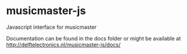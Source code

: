 musicmaster-js
==============

Javascript interface for musicmaster

Documentation can be found in the docs folder or might be available at http://delftelectronics.nl/musicmaster-js/docs/
